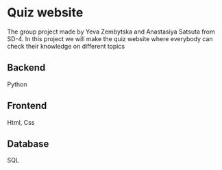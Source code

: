 # Quiz website
The group project made by Yeva Zembytska and Anastasiya Satsuta from SD-4. In this project we will make the quiz website where everybody can check their knowledge on different topics 
## Backend
Python
## Frontend
Html, Css
## Database
SQL
